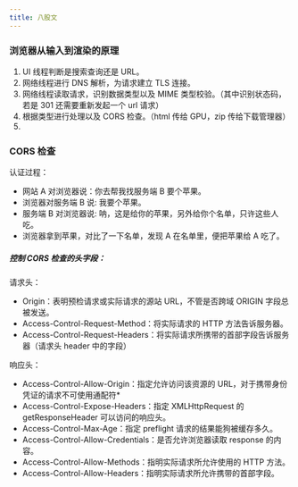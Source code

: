 ```yaml
---
title: 八股文
---
```


### 浏览器从输入到渲染的原理

1. UI 线程判断是搜索查询还是 URL。
2. 网络线程进行 DNS 解析，为请求建立 TLS 连接。
3. 网络线程读取请求，识别数据类型以及 MIME 类型校验。（其中识别状态码，若是 301 还需要重新发起一个 url 请求）
4. 根据类型进行处理以及 CORS 检查。（html 传给 GPU，zip 传给下载管理器）
5.

### CORS 检查

认证过程：

- 网站 A 对浏览器说：你去帮我找服务端 B 要个苹果。
- 浏览器对服务端 B 说: 我要个苹果。
- 服务端 B 对浏览器说: 呐，这是给你的苹果，另外给你个名单，只许这些人吃。
- 浏览器拿到苹果，对比了一下名单，发现 A 在名单里，便把苹果给 A 吃了。

##### 控制 CORS 检查的头字段：

请求头：

- Origin：表明预检请求或实际请求的源站 URL，不管是否跨域 ORIGIN 字段总被发送。
- Access-Control-Request-Method：将实际请求的 HTTP 方法告诉服务器。
- Access-Control-Request-Headers：将实际请求所携带的首部字段告诉服务器（请求头 header 中的字段）

响应头：

- Access-Control-Allow-Origin：指定允许访问该资源的 URL，对于携带身份凭证的请求不可使用通配符\*
- Access-Control-Expose-Headers：指定 XMLHttpRequest 的 getResponseHeader 可以访问的响应头。
- Access-Control-Max-Age：指定 preflight 请求的结果能狗被缓存多久。
- Access-Control-Allow-Credentials：是否允许浏览器读取 response 的内容。
- Access-Control-Allow-Methods：指明实际请求所允许使用的 HTTP 方法。
- Access-Control-Allow-Headers：指明实际请求所允许携带的首部字段。
